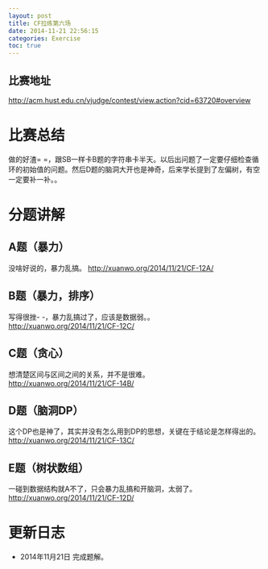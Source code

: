 ```yaml
---
layout: post
title: CF拉练第六场
date: 2014-11-21 22:56:15
categories: Exercise
toc: true
---
```

## 比赛地址
http://acm.hust.edu.cn/vjudge/contest/view.action?cid=63720#overview

# 比赛总结
做的好渣= =，跟SB一样卡B题的字符串卡半天。以后出问题了一定要仔细检查循环的初始值的问题。然后D题的脑洞大开也是神奇，后来学长提到了左偏树，有空一定要补一补。。

# 分题讲解

## A题（暴力）
没啥好说的，暴力乱搞。
http://xuanwo.org/2014/11/21/CF-12A/

## B题（暴力，排序）
写得很挫- -，暴力乱搞过了，应该是数据弱。。
http://xuanwo.org/2014/11/21/CF-12C/

## C题（贪心）
想清楚区间与区间之间的关系，并不是很难。
http://xuanwo.org/2014/11/21/CF-14B/

## D题（脑洞DP）
这个DP也是神了，其实并没有怎么用到DP的思想，关键在于结论是怎样得出的。
http://xuanwo.org/2014/11/21/CF-13C/

## E题（树状数组）
一碰到数据结构就A不了，只会暴力乱搞和开脑洞，太弱了。
http://xuanwo.org/2014/11/21/CF-12D/


# 更新日志
- 2014年11月21日 完成题解。
